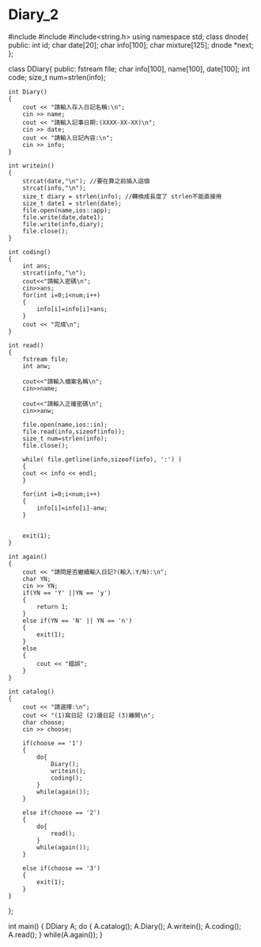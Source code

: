 # Diary_2

#include<iostream>
#include<fstream>
#include<string.h>
using namespace std;
class dnode{
	public:
		int id;
		char date[20];
		char info[100];
		char mixture[125];
		dnode *next;
	};

class DDiary{
	public:
	fstream file;
	char info[100], name[100], date[100];
	int code;
	size_t num=strlen(info);

	int Diary()
	{
		cout << "請輸入存入日記名稱:\n";
		cin >> name;
		cout << "請輸入記事日期:(XXXX-XX-XX)\n";
		cin >> date;
		cout << "請輸入日記內容:\n";
		cin >> info;
	}
	
	int writein()
	{		
		strcat(date,"\n"); //要在算之前插入這個 
		strcat(info,"\n");
		size_t diary = strlen(info); //轉換成長度了 strlen不能直接用 
		size_t date1 = strlen(date);
		file.open(name,ios::app);
		file.write(date,date1);
		file.write(info,diary);
		file.close();
	}
	
	int coding()
	{
		int ans;
		strcat(info,"\n");
		cout<<"請輸入密碼\n";
		cin>>ans;	
		for(int i=0;i<num;i++)
		{
			info[i]=info[i]+ans;
		}
		cout << "完成\n";
	}
	
	int read()
	{
		fstream file;
		int anw;
	
		cout<<"請輸入檔案名稱\n";
		cin>>name;
	
		cout<<"請輸入正確密碼\n";
		cin>>anw;
		
		file.open(name,ios::in);
		file.read(info,sizeof(info));	
		size_t num=strlen(info);
		file.close();
		
		while( file.getline(info,sizeof(info), ':') )
		{
		cout << info << endl;
		}
		
		for(int i=0;i<num;i++)
		{
			info[i]=info[i]-anw;
		}

	
		exit(1);
	}
	
	int again()
	{
		cout << "請問是否繼續輸入日記?(輸入:Y/N):\n";
		char YN;
		cin >> YN;
		if(YN == 'Y' ||YN == 'y')
		{
			return 1;
		}
		else if(YN == 'N' || YN == 'n')
		{
			exit(1);
		}
		else
		{
			cout << "錯誤";
		}
	}
	
	int catalog()
	{
		cout << "請選擇:\n";
		cout << "(1)寫日記 (2)讀日記 (3)離開\n";
		char choose;
		cin >> choose;
		
		if(choose == '1')
		{
			do{
				Diary();
				writein();
				coding();
			}
			while(again());
		}
		
		else if(choose == '2')
		{
			do{
				read();
			}
			while(again());
		}
		
		else if(choose == '3')
		{
			exit(1);
		}
	}
};

int main()
	{
		DDiary A;
		do
		{
			A.catalog();
			A.Diary();
			A.writein();
			A.coding();
			A.read();
		}
		while(A.again());
	} 
